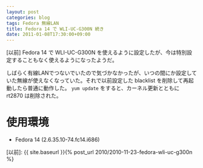```yaml
---
layout: post
categories: blog
tags: Fedora 無線LAN
title: Fedora 14 で WLI-UC-G300N 続き
date: 2011-01-08T17:30:00+09:00
---
```



[以前] Fedora 14 で WLI-UC-G300N を使えるように設定したが、今は特別設定することもなく使えるようになったようだ。

<!-- more -->

しばらく有線LANでつないでいたので気づかなかったが、いつの間にか設定していた無線が使えなくなっていた。それで以前設定した blacklist を削除して再起動したら普通に動作した。 `yum update` をすると、カーネル更新とともに rt2870 は削除された。


# 使用環境

+ Fedora 14 (2.6.35.10-74.fc14.i686)



[以前]: {{ site.baseurl }}{% post_url 2010/2010-11-23-fedora-wli-uc-g300n %}
